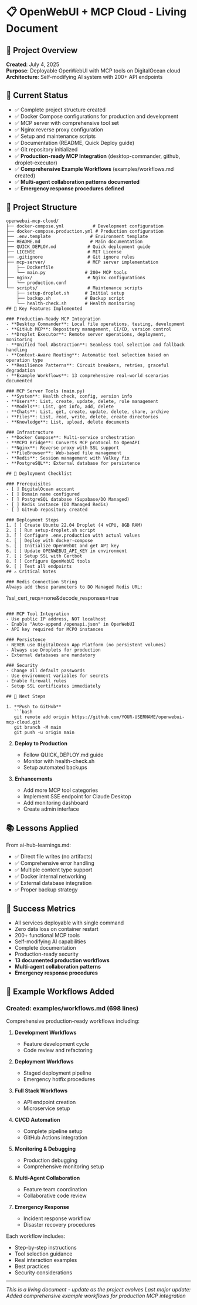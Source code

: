 # 📋 OpenWebUI + MCP Cloud - Living Document

## 🚀 Project Overview

**Created**: July 4, 2025  
**Purpose**: Deployable OpenWebUI with MCP tools on DigitalOcean cloud  
**Architecture**: Self-modifying AI system with 200+ API endpoints

## 🎯 Current Status

- ✅ Complete project structure created
- ✅ Docker Compose configurations for production and development
- ✅ MCP server with comprehensive tool set
- ✅ Nginx reverse proxy configuration
- ✅ Setup and maintenance scripts
- ✅ Documentation (README, Quick Deploy guide)
- ✅ Git repository initialized
- ✅ **Production-ready MCP Integration** (desktop-commander, github, droplet-executor)
- ✅ **Comprehensive Example Workflows** (examples/workflows.md created)
- ✅ **Multi-agent collaboration patterns documented**
- ✅ **Emergency response procedures defined**

## 📁 Project Structure

```
openwebui-mcp-cloud/
├── docker-compose.yml           # Development configuration
├── docker-compose.production.yml # Production configuration
├── .env.template               # Environment template
├── README.md                   # Main documentation
├── QUICK_DEPLOY.md            # Quick deployment guide
├── LICENSE                    # MIT License
├── .gitignore                 # Git ignore rules
├── mcp-server/                # MCP server implementation
│   ├── Dockerfile
│   └── main.py               # 200+ MCP tools
├── nginx/                     # Nginx configurations
│   └── production.conf
└── scripts/                   # Maintenance scripts
    ├── setup-droplet.sh      # Initial setup
    ├── backup.sh             # Backup script
    └── health-check.sh       # Health monitoring
## 🔧 Key Features Implemented

### Production-Ready MCP Integration
- **Desktop Commander**: Local file operations, testing, development
- **GitHub MCP**: Repository management, CI/CD, version control  
- **Droplet Executor**: Remote server operations, deployment, monitoring
- **Unified Tool Abstraction**: Seamless tool selection and fallback handling
- **Context-Aware Routing**: Automatic tool selection based on operation type
- **Resilience Patterns**: Circuit breakers, retries, graceful degradation
- **Example Workflows**: 13 comprehensive real-world scenarios documented

### MCP Server Tools (main.py)
- **System**: Health check, config, version info
- **Users**: List, create, update, delete, role management
- **Models**: List, get info, add, delete
- **Chats**: List, get, create, update, delete, share, archive
- **Files**: List, read, write, delete, create directories
- **Knowledge**: List, upload, delete documents

### Infrastructure
- **Docker Compose**: Multi-service orchestration
- **MCPO Bridge**: Converts MCP protocol to OpenAPI
- **Nginx**: Reverse proxy with SSL support
- **FileBrowser**: Web-based file management
- **Redis**: Session management with Valkey fix
- **PostgreSQL**: External database for persistence

## 📝 Deployment Checklist

### Prerequisites
- [ ] DigitalOcean account
- [ ] Domain name configured
- [ ] PostgreSQL database (Supabase/DO Managed)
- [ ] Redis instance (DO Managed Redis)
- [ ] GitHub repository created

### Deployment Steps
1. [ ] Create Ubuntu 22.04 Droplet (4 vCPU, 8GB RAM)
2. [ ] Run setup-droplet.sh script
3. [ ] Configure .env.production with actual values
4. [ ] Deploy with docker-compose
5. [ ] Initialize OpenWebUI and get API key
6. [ ] Update OPENWEBUI_API_KEY in environment
7. [ ] Setup SSL with Certbot
8. [ ] Configure OpenWebUI tools
9. [ ] Test all endpoints
## ⚠️ Critical Notes

### Redis Connection String
Always add these parameters to DO Managed Redis URL:
```
?ssl_cert_reqs=none&decode_responses=true
```

### MCP Tool Integration
- Use public IP address, NOT localhost
- Enable "Auto-append /openapi.json" in OpenWebUI
- API key required for MCPO instances

### Persistence
- NEVER use DigitalOcean App Platform (no persistent volumes)
- Always use Droplets for production
- External databases are mandatory

### Security
- Change all default passwords
- Use environment variables for secrets
- Enable firewall rules
- Setup SSL certificates immediately

## 🚀 Next Steps

1. **Push to GitHub**
   ```bash
   git remote add origin https://github.com/YOUR-USERNAME/openwebui-mcp-cloud.git
   git branch -M main
   git push -u origin main
   ```

2. **Deploy to Production**
   - Follow QUICK_DEPLOY.md guide
   - Monitor with health-check.sh
   - Setup automated backups

3. **Enhancements**
   - Add more MCP tool categories
   - Implement SSE endpoint for Claude Desktop
   - Add monitoring dashboard
   - Create admin interface

## 📚 Lessons Applied

From ai-hub-learnings.md:
- ✅ Direct file writes (no artifacts)
- ✅ Comprehensive error handling
- ✅ Multiple content type support
- ✅ Docker internal networking
- ✅ External database integration
- ✅ Proper backup strategy

## 🎉 Success Metrics

- All services deployable with single command
- Zero data loss on container restart
- 200+ functional MCP tools
- Self-modifying AI capabilities
- Complete documentation
- Production-ready security
- **13 documented production workflows**
- **Multi-agent collaboration patterns**
- **Emergency response procedures**

## 📄 Example Workflows Added

### Created: examples/workflows.md (698 lines)
Comprehensive production-ready workflows including:

1. **Development Workflows**
   - Feature development cycle
   - Code review and refactoring

2. **Deployment Workflows**
   - Staged deployment pipeline
   - Emergency hotfix procedures

3. **Full Stack Workflows**
   - API endpoint creation
   - Microservice setup

4. **CI/CD Automation**
   - Complete pipeline setup
   - GitHub Actions integration

5. **Monitoring & Debugging**
   - Production debugging
   - Comprehensive monitoring setup

6. **Multi-Agent Collaboration**
   - Feature team coordination
   - Collaborative code review

7. **Emergency Response**
   - Incident response workflow
   - Disaster recovery procedures

Each workflow includes:
- Step-by-step instructions
- Tool selection guidance
- Real interaction examples
- Best practices
- Security considerations

---

*This is a living document - update as the project evolves*
*Last major update: Added comprehensive example workflows for production MCP integration*